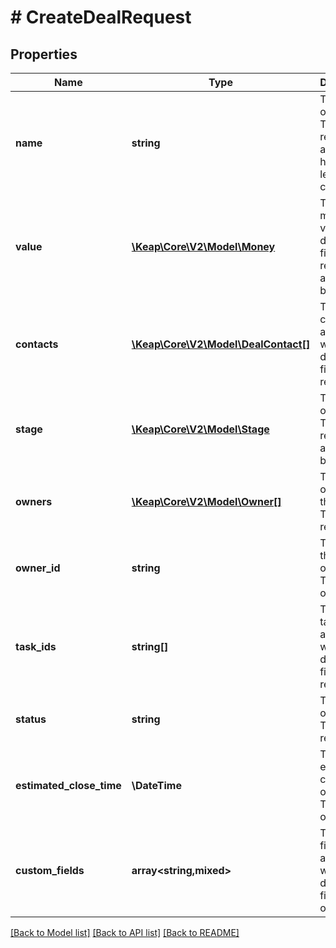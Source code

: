 # # CreateDealRequest

## Properties

Name | Type | Description | Notes
------------ | ------------- | ------------- | -------------
**name** | **string** | The name of the deal. This field is required and must have at least one character. |
**value** | [**\Keap\Core\V2\Model\Money**](Money.md) | The monetary value of the deal. This field is required and must be valid. |
**contacts** | [**\Keap\Core\V2\Model\DealContact[]**](DealContact.md) | The list of contacts associated with the deal. This field is required. |
**stage** | [**\Keap\Core\V2\Model\Stage**](Stage.md) | The stage of the deal. This field is required and must be valid. |
**owners** | [**\Keap\Core\V2\Model\Owner[]**](Owner.md) | The list of owners of the deal. This field is required. |
**owner_id** | **string** | The ID of the owner of the deal. This field is optional. | [optional]
**task_ids** | **string[]** | The list of task IDs associated with the deal. This field is required. |
**status** | **string** | The status of the deal. This field is required. |
**estimated_close_time** | **\DateTime** | The estimated close time of the deal. This field is optional. | [optional]
**custom_fields** | **array<string,mixed>** | The custom fields associated with the deal. This field is optional. | [optional]

[[Back to Model list]](../../README.md#models) [[Back to API list]](../../README.md#endpoints) [[Back to README]](../../README.md)
